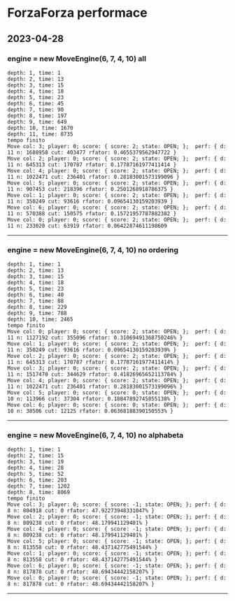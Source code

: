 # ForzaForza performace 

## 2023-04-28

### engine = new MoveEngine(6, 7, 4, 10) **all**

    depth: 1, time: 1
    depth: 2, time: 13
    depth: 3, time: 15
    depth: 4, time: 18
    depth: 5, time: 23
    depth: 6, time: 45
    depth: 7, time: 90
    depth: 8, time: 197
    depth: 9, time: 649
    depth: 10, time: 1670
    depth: 11, time: 8735
    tempo finito
    Move col: 3; player: 0; score: { score: 2; state: OPEN; };	perf: { d: 11 n: 1688958 cut: 403477 rfator: 0.4655379562947722 }
    Move col: 2; player: 0; score: { score: 2; state: OPEN; };	perf: { d: 11 n: 645313 cut: 170787 rfator: 0.17787161977411414 }
    Move col: 4; player: 0; score: { score: 2; state: OPEN; };	perf: { d: 11 n: 1022471 cut: 236401 rfator: 0.28183001573199096 }
    Move col: 5; player: 0; score: { score: 2; state: OPEN; };	perf: { d: 11 n: 907453 cut: 218396 rfator: 0.2501268918786375 }
    Move col: 1; player: 0; score: { score: 2; state: OPEN; };	perf: { d: 11 n: 350249 cut: 93616 rfator: 0.09654130159203939 }
    Move col: 6; player: 0; score: { score: 2; state: OPEN; };	perf: { d: 11 n: 570388 cut: 150575 rfator: 0.15721957787882382 }
    Move col: 0; player: 0; score: { score: 2; state: OPEN; };	perf: { d: 11 n: 233020 cut: 63919 rfator: 0.06422874611198609 

----------

### engine = new MoveEngine(6, 7, 4, 10) **no ordering**

    depth: 1, time: 1
    depth: 2, time: 13
    depth: 3, time: 15
    depth: 4, time: 18
    depth: 5, time: 23
    depth: 6, time: 40
    depth: 7, time: 88
    depth: 8, time: 229
    depth: 9, time: 788
    depth: 10, time: 2465
    tempo finito
    Move col: 0; player: 0; score: { score: 2; state: OPEN; };	perf: { d: 11 n: 1127192 cut: 355096 rfator: 0.31069491368750246% }
    Move col: 1; player: 0; score: { score: 2; state: OPEN; };	perf: { d: 11 n: 350249 cut: 93616 rfator: 0.09654130159203939% }
    Move col: 2; player: 0; score: { score: 2; state: OPEN; };	perf: { d: 11 n: 645313 cut: 170787 rfator: 0.17787161977411414% }
    Move col: 3; player: 0; score: { score: 2; state: OPEN; };	perf: { d: 11 n: 1517470 cut: 344629 rfator: 0.41826965652113784% }
    Move col: 4; player: 0; score: { score: 2; state: OPEN; };	perf: { d: 11 n: 1022471 cut: 236401 rfator: 0.28183001573199096% }
    Move col: 5; player: 0; score: { score: 0; state: OPEN; };	perf: { d: 10 n: 113966 cut: 37304 rfator: 0.18847892745855138% }
    Move col: 6; player: 0; score: { score: 0; state: OPEN; };	perf: { d: 10 n: 38506 cut: 12125 rfator: 0.06368188390150553% }
----------

### engine = new MoveEngine(6, 7, 4, 10) **no alphabeta**

    depth: 1, time: 1
    depth: 2, time: 15
    depth: 3, time: 19
    depth: 4, time: 28
    depth: 5, time: 52
    depth: 6, time: 203
    depth: 7, time: 1202
    depth: 8, time: 8069
    tempo finito
    Move col: 3; player: 0; score: { score: -1; state: OPEN; };	perf: { d: 8 n: 804918 cut: 0 rfator: 47.92273948331047% }
    Move col: 2; player: 0; score: { score: -1; state: OPEN; };	perf: { d: 8 n: 809238 cut: 0 rfator: 48.179941129401% }
    Move col: 4; player: 0; score: { score: -1; state: OPEN; };	perf: { d: 8 n: 809238 cut: 0 rfator: 48.179941129401% }
    Move col: 5; player: 0; score: { score: -1; state: OPEN; };	perf: { d: 8 n: 813558 cut: 0 rfator: 48.437142775491544% }
    Move col: 1; player: 0; score: { score: -1; state: OPEN; };	perf: { d: 8 n: 813558 cut: 0 rfator: 48.437142775491544% }
    Move col: 6; player: 0; score: { score: -1; state: OPEN; };	perf: { d: 8 n: 817878 cut: 0 rfator: 48.69434442158207% }
    Move col: 0; player: 0; score: { score: -1; state: OPEN; };	perf: { d: 8 n: 817878 cut: 0 rfator: 48.69434442158207% }

----------


